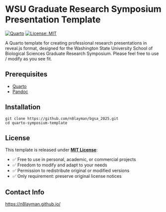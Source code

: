 # WSU Graduate Research Symposium Presentation Template

[![Quarto](https://img.shields.io/badge/Quarto-0.9%2B-blue)](https://quarto.org/)
[![License: MIT](https://img.shields.io/badge/License-MIT-yellow.svg)](https://opensource.org/licenses/MIT)

A Quarto template for creating professional research presentations in reveal.js format, designed for the Washington State University School of Biological Sciences Graduate Research Symposium. Please feel free to use / modify as you see fit.

## Prerequisites
- [Quarto](https://quarto.org/docs/get-started/)
- [Pandoc](https://pandoc.org/installing.html)

## Installation
```
git clone https://github.com/n8layman/bgsa_2025.git
cd quarto-symposium-template
```

## License
This template is released under **[MIT License](https://opensource.org/licenses/MIT)**:
- ✅ Free to use in personal, academic, or commercial projects
- ✅ Freedom to modify and adapt to your needs
- ✅ Permission to redistribute original or modified versions
- ✅ Only requirement: preserve original license notices

## Contact Info
https://n8layman.github.io/
